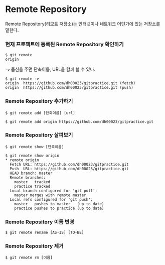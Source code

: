 # Remote Repository

Remote Repository(리모트 저장소)는 인터넷이나 네트워크 어딘가에 있는 저장소를 말한다. 

### 현재 프로젝트에 등록된 Remote Repository 확인하기

```console
$ git remote
origin
```

`-v` 옵션을 주면 단축이름, URL을 함께 볼 수 있다.

```console
$ git remote -v
origin	https://github.com/dh00023/gitpractice.git (fetch)
origin	https://github.com/dh00023/gitpractice.git (push)
```
### Remote Repository 추가하기

```console
$ git remote add [단축이름] [url]
```
```console
$ git remote add origin https://github.com/dh00023/gitpractice.git
```

### Remote Repository 살펴보기

```console
$ git remote show [단축이름]
```

```console
$ git remote show origin
* remote origin
  Fetch URL: https://github.com/dh00023/gitpractice.git
  Push  URL: https://github.com/dh00023/gitpractice.git
  HEAD branch: master
  Remote branches:
    master   tracked
    practice tracked
  Local branch configured for 'git pull':
    master merges with remote master
  Local refs configured for 'git push':
    master   pushes to master   (up to date)
    practice pushes to practice (up to date)
```

### Remote Repository 이름 변경

```console
$ git remote rename [AS-IS] [TO-BE]
```

### Remote Repository 제거

```console
$ git remote rm [이름]
```
